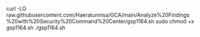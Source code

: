 curl -LO raw.githubusercontent.com/Haeratunnisa/GCA/main/Analyze%20Findings%20with%20Security%20Command%20Center/gsp1164.sh
sudo chmod +x gsp1164.sh
./gsp1164.sh
